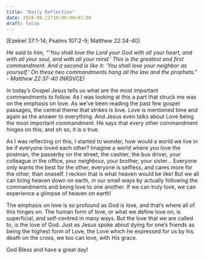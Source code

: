 ```yaml
---
title: "Daily Reflection"
date: 2020-08-21T10:00:00+01:00
draft: false
---
```


[Ezekiel 37:1-14; Psalms 107:2-9; Matthew 22:34-40]

_He said to him, “‘You shall love the Lord your God with all your heart, and with all your soul, and with all your mind.’ This is the greatest and first commandment. And a second is like it: ‘You shall love your neighbor as yourself.’ On these two commandments hang all the law and the prophets.” - Matthew 22:37-40 (NRSVCE)_

In today’s Gospel Jesus tells us what are the most important commandments to follow. As I was looking at this a part that struck me was on the emphasis on love. As we’ve been reading the past few gospel passages, the central theme that strikes is love. Love is mentioned time and again as the answer to everything. And Jesus even talks about Love being the most important commandment. He says that every other commandment hinges on this, and oh so, it is o true.

As I was reflecting on this, I started to wonder, how would a world we live in be if everyone loved each other? Imagine a world where you love the postman, the passerby on the street, the cashier, the bus driver, your colleague in the office, your neighbour, your brother, your sister… Everyone only wants the best for the other, everyone is selfless, and cares more for the other, than oneself. I reckon that is what heaven would be like! But we all can bring heaven down on earth, in our small ways by actually following the commandments and being love to one another. If we can truly love, we can experience a glimpse of heaven on earth!

The emphasis on love is so profound as God is love, and that’s where all of this hinges on. The human form of love, or what we define love on, is superficial, and self-centred in many ways. But the love that we are called to, is the love of God. Just as Jesus spoke about dying for one’s friends as being the highest form of Love, the Love which he expressed for us by his death on the cross, we too can love, with His grace.

God Bless and have a great day!
